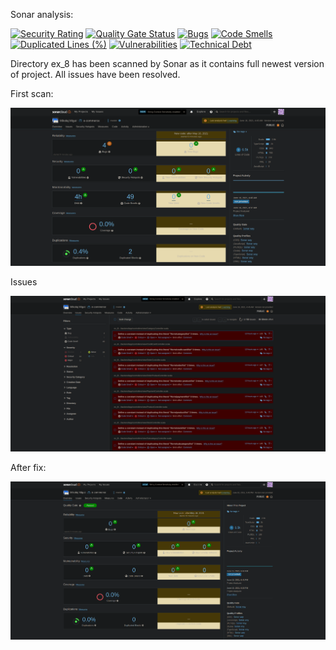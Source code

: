 Sonar analysis:

[![Security Rating](https://sonarcloud.io/api/project_badges/measure?project=MikolajMGT_e-commerce&metric=security_rating)](https://sonarcloud.io/dashboard?id=MikolajMGT_e-commerce)
[![Quality Gate Status](https://sonarcloud.io/api/project_badges/measure?project=MikolajMGT_e-commerce&metric=alert_status)](https://sonarcloud.io/dashboard?id=MikolajMGT_e-commerce)
[![Bugs](https://sonarcloud.io/api/project_badges/measure?project=MikolajMGT_e-commerce&metric=bugs)](https://sonarcloud.io/dashboard?id=MikolajMGT_e-commerce)
[![Code Smells](https://sonarcloud.io/api/project_badges/measure?project=MikolajMGT_e-commerce&metric=code_smells)](https://sonarcloud.io/dashboard?id=MikolajMGT_e-commerce)
[![Duplicated Lines (%)](https://sonarcloud.io/api/project_badges/measure?project=MikolajMGT_e-commerce&metric=duplicated_lines_density)](https://sonarcloud.io/dashboard?id=MikolajMGT_e-commerce)
[![Vulnerabilities](https://sonarcloud.io/api/project_badges/measure?project=MikolajMGT_e-commerce&metric=vulnerabilities)](https://sonarcloud.io/dashboard?id=MikolajMGT_e-commerce)
[![Technical Debt](https://sonarcloud.io/api/project_badges/measure?project=MikolajMGT_e-commerce&metric=sqale_index)](https://sonarcloud.io/dashboard?id=MikolajMGT_e-commerce)

Directory ex_8 has been scanned by Sonar as it contains full newest version of project. All issues have been resolved.

First scan:

![alt text](./images/1.png "first scan")

Issues

![alt text](./images/2.png "issues")

After fix:

![alt text](./images/3.png "after fix")
